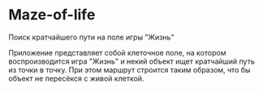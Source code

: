 # Maze-of-life
Поиск кратчайшего пути на поле игры "Жизнь"

Приложение представляет собой клеточное поле, на котором воспроизводится игра "Жизнь" и некий объект ищет кратчайший путь из точки в точку.
При этом маршрут строится таким образом, что бы объект не пересёкся с живой клеткой.

